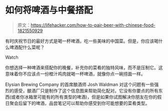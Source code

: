 # 如何将啤酒与中餐搭配

> 原文：<https://lifehacker.com/how-to-pair-beer-with-chinese-food-1821550929>

有时庆祝节日的最好方式是喝一杯啤酒，吃一些美味的中国菜。但是，你应该喝什么啤酒配什么菜呢？

Watch

你想选择一种啤酒来搭配你的晚餐，补充你的菜肴的独特风味，而不是压制它。这意味着你不应该点一份橙汁鸡肉就喝一杯啤酒，就像你点一碗捞面一样。

Elysian Brewing Company 的首席酿酒师 Josh Waldman 对这个问题有一些强烈的感受，酿酒厂只是制作了这个信息图来帮助简化配对。它没有你要点的所有东西(或者你冰箱里可能有的所有类型的啤酒)，但是如果你试图解决你朋友在你的假日聚会后留下的啤酒，品尝笔记可以帮助你感受到你可能想要的菜肴类型。